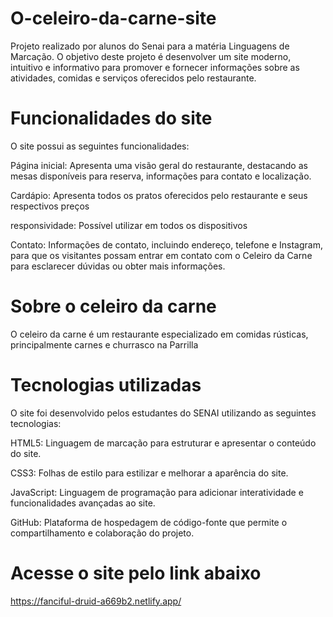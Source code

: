 # O-celeiro-da-carne-site
Projeto realizado por alunos do Senai para a matéria Linguagens de Marcação. O objetivo deste projeto é desenvolver um site moderno, intuitivo e informativo para promover e fornecer informações sobre as atividades, comidas e serviços oferecidos pelo restaurante.

# Funcionalidades do site
O site possui as seguintes funcionalidades:

Página inicial: Apresenta uma visão geral do restaurante, destacando as mesas disponíveis para reserva, informações para contato e localização.

Cardápio: Apresenta todos os pratos oferecidos pelo restaurante e seus respectivos preços

responsividade: Possível utilizar em todos os dispositivos

Contato: Informações de contato, incluindo endereço, telefone e Instagram, para que os visitantes possam entrar em contato com o Celeiro da Carne para esclarecer dúvidas ou obter mais informações.

# Sobre o celeiro da carne
O celeiro da carne é um restaurante especializado em comidas rústicas, principalmente carnes e churrasco na Parrilla

# Tecnologias utilizadas
O site foi desenvolvido pelos estudantes do SENAI utilizando as seguintes tecnologias:

HTML5: Linguagem de marcação para estruturar e apresentar o conteúdo do site.

CSS3: Folhas de estilo para estilizar e melhorar a aparência do site.

JavaScript: Linguagem de programação para adicionar interatividade e funcionalidades avançadas ao site.

GitHub: Plataforma de hospedagem de código-fonte que permite o compartilhamento e colaboração do projeto.

# Acesse o site pelo link abaixo
https://fanciful-druid-a669b2.netlify.app/

